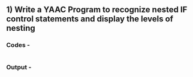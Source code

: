 ## 1)  Write a YAAC Program to recognize nested IF control statements and display the levels of nesting

### Codes -

```

```

### Output -

```

```